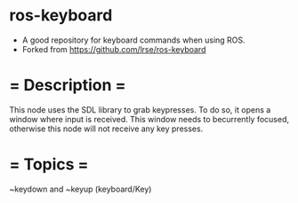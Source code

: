 # ros-keyboard
+ A good repository for keyboard commands when using ROS.
+ Forked from https://github.com/lrse/ros-keyboard

# = Description =

This node uses the SDL library to grab keypresses. To do so, it opens a window where input is received. This window needs to becurrently focused, otherwise this node will not receive any key presses. 

# = Topics =

~keydown and ~keyup (keyboard/Key)
